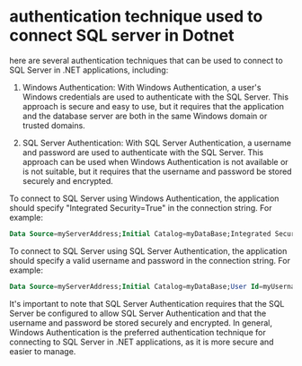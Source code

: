 # authentication technique used to connect SQL server in Dotnet

here are several authentication techniques that can be used to connect to SQL Server in .NET applications, including:

1. Windows Authentication: With Windows Authentication, a user's Windows credentials are used to authenticate with the SQL Server. This approach is secure and easy to use, but it requires that the application and the database server are both in the same Windows domain or trusted domains.
    
2. SQL Server Authentication: With SQL Server Authentication, a username and password are used to authenticate with the SQL Server. This approach can be used when Windows Authentication is not available or is not suitable, but it requires that the username and password be stored securely and encrypted.
    

To connect to SQL Server using Windows Authentication, the application should specify "Integrated Security=True" in the connection string. For example:

```sql
Data Source=myServerAddress;Initial Catalog=myDataBase;Integrated Security=True;
```

To connect to SQL Server using SQL Server Authentication, the application should specify a valid username and password in the connection string. For example:

```sql
Data Source=myServerAddress;Initial Catalog=myDataBase;User Id=myUsername;Password=myPassword;
```

It's important to note that SQL Server Authentication requires that the SQL Server be configured to allow SQL Server Authentication and that the username and password be stored securely and encrypted. In general, Windows Authentication is the preferred authentication technique for connecting to SQL Server in .NET applications, as it is more secure and easier to manage.